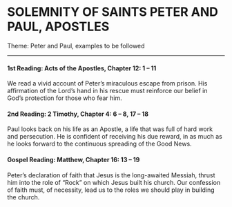 # SOLEMNITY OF SAINTS PETER AND PAUL, APOSTLES
Theme: Peter and Paul, examples to be followed

---

#### 1st Reading: Acts of the Apostles, Chapter 12: 1 – 11

We read a vivid account of Peter’s miraculous escape from prison. His affirmation of the Lord’s hand in his rescue must reinforce our belief in God’s protection for those who fear him. 

#### 2nd Reading: 2 Timothy, Chapter 4: 6 – 8, 17 – 18

Paul looks back on his life as an Apostle, a life that was full of hard work and persecution. He is confident of receiving his due reward, in as much as he looks forward to the continuous spreading of the Good News.

#### Gospel Reading: Matthew, Chapter 16: 13 – 19

Peter’s declaration of faith that Jesus is the long-awaited Messiah, thrust him into the role of “Rock” on which Jesus built his church. Our confession of faith must, of necessity, lead us to the roles we should play in building the church.